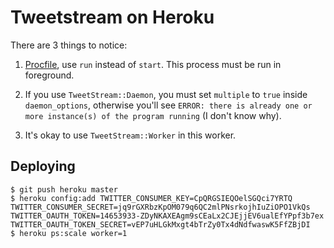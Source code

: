Tweetstream on Heroku
=====================

There are 3 things to notice:

1. [Procfile](https://github.com/chamnap/tweetstream_heroku_example/blob/master/Procfile#L1), use `run` instead of `start`. This process must be run in foreground.

2. If you use `TweetStream::Daemon`, you must set `multiple` to `true` inside `daemon_options`, otherwise you'll see `ERROR: there is already one or more instance(s) of the program running` (I don't know why).

3. It's okay to use `TweetStream::Worker` in this worker.

Deploying
---------

    $ git push heroku master
    $ heroku config:add TWITTER_CONSUMER_KEY=CpQRGSIEQOelSGQci7YRTQ TWITTER_CONSUMER_SECRET=jq9rGXRbzKpOM079q6QC2mlPNsrkojhIuZiOPO1VkQs TWITTER_OAUTH_TOKEN=14653933-ZDyNKAXEAgm9sCEaLx2CJEjjEV6ualEfYPpf3b7ex TWITTER_OAUTH_TOKEN_SECRET=vEP7uHLGkMxgt4bTrZy0Tx4dNdfwaswK5FfZBjDI
    $ heroku ps:scale worker=1
